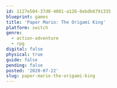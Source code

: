 ```yaml
---
id: 1127e504-37d0-4081-a126-8ebdb6791335
blueprint: games
title: 'Paper Mario: The Origami King'
platform: switch
genre:
  - action-adventure
  - rpg
digital: false
physical: true
guide: false
pending: false
posted: '2020-07-22'
slug: paper-mario-the-origami-king
---
```

